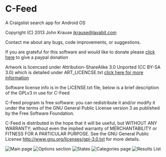 C-Feed
======

A Craigslist search app for Android OS

Copyright (C) 2013 John Krause
jkrause@lavabit.com

Contact me about any bugs, code improvements, or suggestions.

If you are grateful for this software and would like to donate please [click here](https://www.paypal.com/cgi-bin/webscr?cmd=_donations&business=jkrause%40lavabit%2ecom&lc=US&item_name=JKrause%20Software&currency_code=USD&bn=PP%2dDonationsBF%3abtn_donateCC_LG%2egif%3aNonHosted) to give a paypal donation

Artwork is licencsed under Attribution-ShareAlike 3.0 Unported (CC BY-SA 3.0) which is detailed under ART_LICENCSE.txt [click here for more information](http://creativecommons.org/licenses/by-sa/3.0/)

Software license info is in the LICENSE.txt file, below is a brief description of the GPLv3 in use for C-Feed

C-Feed program is free software: you can redistribute it and/or modify
it under the terms of the GNU General Public License version 3
as published by the Free Software Foundation.

C-Feed is distributed in the hope that it will be useful,
but WITHOUT ANY WARRANTY; without even the implied warranty of
MERCHANTABILITY or FITNESS FOR A PARTICULAR PURPOSE. See the
GNU General Public License <http://www.gnu.org/licenses/gpl-3.0.txt>
for more details.

![Main page](/Screenshots/Screenshot_2013-06-03-13-15-22.png "Main page")
![Options section](/Screenshots/Screenshot_2013-06-03-13-15-30.png "Options")
![States](/Screenshots/Screenshot_2013-06-03-13-15-43.png "States")
![Categories page](/Screenshots/Screenshot_2013-06-03-13-17-00.png "Categories")
![Results List](/Screenshots/Screenshot_2013-06-03-13-17-15.png "Results")


